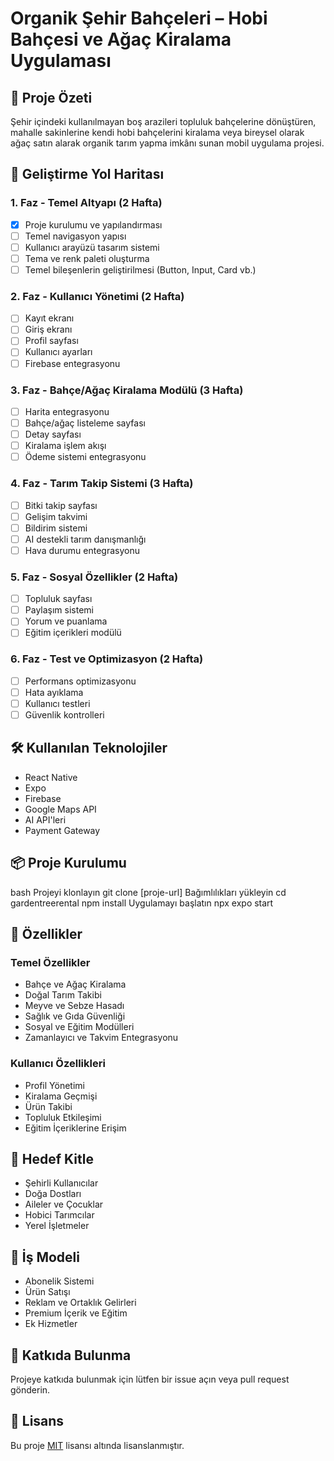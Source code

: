 # Organik Şehir Bahçeleri – Hobi Bahçesi ve Ağaç Kiralama Uygulaması

## 🌱 Proje Özeti
Şehir içindeki kullanılmayan boş arazileri topluluk bahçelerine dönüştüren, mahalle sakinlerine kendi hobi bahçelerini kiralama veya bireysel olarak ağaç satın alarak organik tarım yapma imkânı sunan mobil uygulama projesi.

## 📱 Geliştirme Yol Haritası

### 1. Faz - Temel Altyapı (2 Hafta)
- [x] Proje kurulumu ve yapılandırması
- [ ] Temel navigasyon yapısı
- [ ] Kullanıcı arayüzü tasarım sistemi
- [ ] Tema ve renk paleti oluşturma
- [ ] Temel bileşenlerin geliştirilmesi (Button, Input, Card vb.)

### 2. Faz - Kullanıcı Yönetimi (2 Hafta)
- [ ] Kayıt ekranı
- [ ] Giriş ekranı
- [ ] Profil sayfası
- [ ] Kullanıcı ayarları
- [ ] Firebase entegrasyonu

### 3. Faz - Bahçe/Ağaç Kiralama Modülü (3 Hafta)
- [ ] Harita entegrasyonu
- [ ] Bahçe/ağaç listeleme sayfası
- [ ] Detay sayfası
- [ ] Kiralama işlem akışı
- [ ] Ödeme sistemi entegrasyonu

### 4. Faz - Tarım Takip Sistemi (3 Hafta)
- [ ] Bitki takip sayfası
- [ ] Gelişim takvimi
- [ ] Bildirim sistemi
- [ ] AI destekli tarım danışmanlığı
- [ ] Hava durumu entegrasyonu

### 5. Faz - Sosyal Özellikler (2 Hafta)
- [ ] Topluluk sayfası
- [ ] Paylaşım sistemi
- [ ] Yorum ve puanlama
- [ ] Eğitim içerikleri modülü

### 6. Faz - Test ve Optimizasyon (2 Hafta)
- [ ] Performans optimizasyonu
- [ ] Hata ayıklama
- [ ] Kullanıcı testleri
- [ ] Güvenlik kontrolleri

## 🛠 Kullanılan Teknolojiler
- React Native
- Expo
- Firebase
- Google Maps API
- AI API'leri
- Payment Gateway

## 📦 Proje Kurulumu

bash
Projeyi klonlayın
git clone [proje-url]
Bağımlılıkları yükleyin
cd gardentreerental
npm install
Uygulamayı başlatın
npx expo start


## 🌟 Özellikler

### Temel Özellikler
- Bahçe ve Ağaç Kiralama
- Doğal Tarım Takibi
- Meyve ve Sebze Hasadı
- Sağlık ve Gıda Güvenliği
- Sosyal ve Eğitim Modülleri
- Zamanlayıcı ve Takvim Entegrasyonu

### Kullanıcı Özellikleri
- Profil Yönetimi
- Kiralama Geçmişi
- Ürün Takibi
- Topluluk Etkileşimi
- Eğitim İçeriklerine Erişim

## 👥 Hedef Kitle
- Şehirli Kullanıcılar
- Doğa Dostları
- Aileler ve Çocuklar
- Hobici Tarımcılar
- Yerel İşletmeler

## 💼 İş Modeli
- Abonelik Sistemi
- Ürün Satışı
- Reklam ve Ortaklık Gelirleri
- Premium İçerik ve Eğitim
- Ek Hizmetler

## 🤝 Katkıda Bulunma
Projeye katkıda bulunmak için lütfen bir issue açın veya pull request gönderin.

## 📄 Lisans
Bu proje [MIT](LICENSE) lisansı altında lisanslanmıştır.